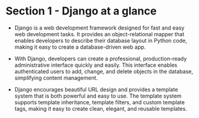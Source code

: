 # Section 1 - Django at a glance

- Django is a web development framework designed for fast and easy web development tasks. It provides an object-relational mapper that enables developers to describe their database layout in Python code, making it easy to create a database-driven web app.

- With Django, developers can create a professional, production-ready administrative interface quickly and easily. This interface enables authenticated users to add, change, and delete objects in the database, simplifying content management.

- Django encourages beautiful URL design and provides a template system that is both powerful and easy to use. The template system supports template inheritance, template filters, and custom template tags, making it easy to create clean, elegant, and reusable templates.
